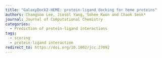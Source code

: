 ```yaml
---
title: "GalaxyDock2-HEME: protein-ligand docking for heme proteins"
authors: Changsoo Lee, Jinsol Yang, Sohee Kwon and Chaok Seok*
journal: Journal of Computational Chemistry
categories:
  - Prediction of protein-ligand interactions
tags:
  - scoring
  - protein-ligand interaction
redirect_to: https://doi.org/10.1002/jcc.27092
---
```

